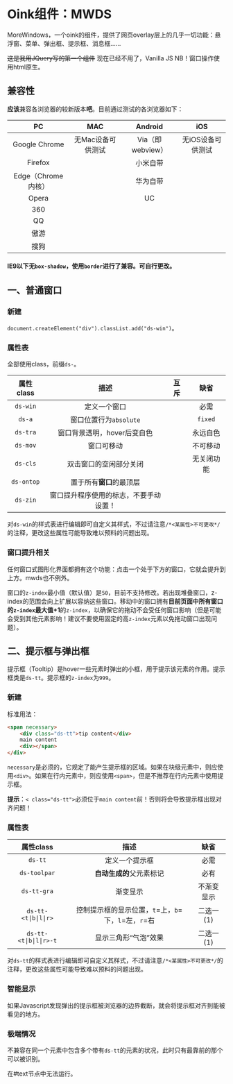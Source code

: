 # Oink组件：MWDS

MoreWindows，一个oink的组件，提供了网页overlay层上的几乎一切功能：悬浮窗、菜单、弹出框、提示框、消息框……

~~这是我用JQuery写的第一个组件~~ 现在已经不用了，Vanilla JS NB！窗口操作使用html原生。

## 兼容性

**应该**兼容各浏览器的较新版本**吧**。目前通过测试的各浏览器如下：

| PC             | MAC        | Android       | iOS        |
|:--------------:|:----------:|:-------------:|:----------:|
| Google Chrome  | 无Mac设备可供测试 | Via（即webview） | 无iOS设备可供测试 |
| Firefox        |            | 小米自带          |            |
| Edge（Chrome内核） |            | 华为自带          |            |
| Opera          |            | UC            |            |
| 360            |            |               |            |
| QQ             |            |               |            |
| 傲游             |            |               |            |
| 搜狗             |            |               |            |

#### IE9以下无`box-shadow`，使用`border`进行了兼容。可自行更改。

## 一、普通窗口

### 新建

`document.createElement("div").classList.add("ds-win")`。

### 属性表

全部使用class，前缀`ds-`。

| 属性class    | 描述                  | 互斥  | 缺省      |
|:----------:|:-------------------:|:---:|:-------:|
| `ds-win`   | 定义一个窗口              |     | 必需      |
| `ds-a`     | 窗口位置行为`absolute`    |     | `fixed` |
| `ds-tra`   | 窗口背景透明，hover后变白色    |     | 永远白色    |
| `ds-mov`   | 窗口可移动               |     | 不可移动    |
| `ds-cls`   | 双击窗口的空闲部分关闭         |     | 无关闭功能   |
| `ds-ontop` | 置于所有**窗口**的最顶层      |     |         |
| `ds-zin`   | 窗口提升程序使用的标志，不要手动设置！ |     |         |

对`ds-win`的样式表进行编辑即可自定义其样式，不过请注意`/*<某属性>不可更改*/`的注释，更改这些属性可能导致难以预料的问题出现。

### 窗口提升相关

任何窗口式图形化界面都拥有这个功能：点击一个处于下方的窗口，它就会提升到上方。mwds也不例外。

窗口的`z-index`最小值（默认值）是`50`，目前不支持修改。若出现堆叠窗口，z-index的范围会向上扩展以容纳这些窗口。移动中的窗口拥有**目前页面中所有窗口的`z-index`最大值+1**的`z-index`，以确保它的拖动不会受任何窗口影响（但是可能会受到其他元素影响！建议不要使用固定的高`z-index`元素以免拖动窗口出现问题）。

## 二、提示框与弹出框

提示框（Tooltip）是hover一些元素时弹出的小框，用于提示该元素的作用。提示框类是`ds-tt`。提示框的`z-index`为`999`。

### 新建

标准用法：

```html
<span necessary>
    <div class="ds-tt">tip content</div>
    main content
    <div></span>
</div>
```

`necessary`是必须的，它规定了能产生提示框的区域。如果在块级元素中，则应使用`<div>`。如果在行内元素中，则应使用`<span>`，但是不推荐在行内元素中使用提示框。

**提示**：`< class="ds-tt">`必须位于`main content`前！否则将会导致提示框出现对齐问题！

### 属性表

| 属性class                | 描述                                 | 缺省     |
|:----------------------:|:----------------------------------:|:------:|
| `ds-tt`                | 定义一个提示框                            | 必需     |
| `ds-toolpar`           | **自动生成的**父元素标记                     | 必有     |
| `ds-tt-gra`            | 渐变显示                               | 不渐变显示  |
| `ds-tt-<t\|b\|l\|r>`   | 控制提示框的显示位置，`t`=上，`b`=下，`l`=左，`r`=右 | 二选一(1) |
| `ds-tt-<t\|b\|l\|r>-t` | 显示三角形“气泡”效果                        | 二选一(1) |

对`ds-tt`的样式表进行编辑即可自定义其样式，不过请注意`/*<某属性>不可更改*/`的注释，更改这些属性可能导致难以预料的问题出现。

### 智能显示

如果Javascript发现弹出的提示框被浏览器的边界截断，就会将提示框对齐到能被看见的地方。

### 极端情况

不兼容在同一个元素中包含多个带有`ds-tt`的元素的状况，此时只有最靠前的那个可以被识别。

在#text节点中无法运行。